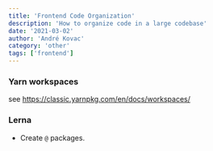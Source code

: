 ```yaml
---
title: 'Frontend Code Organization'
description: 'How to organize code in a large codebase'
date: '2021-03-02'
author: 'André Kovac'
category: 'other'
tags: ['frontend']
---
```


### Yarn workspaces

see https://classic.yarnpkg.com/en/docs/workspaces/

### Lerna

- Create `@` packages.